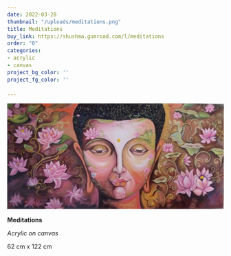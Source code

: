 ```yaml
---
date: 2022-03-28
thumbnail: "/uploads/meditations.png"
title: Meditations
buy_link: https://shushma.gumroad.com/l/meditations
order: "0"
categories:
- acrylic
- canvas
project_bg_color: ''
project_fg_color: ''

---
```

![](/uploads/meditations.png)

**Meditations**

_Acrylic on canvas_

62 cm x 122 cm